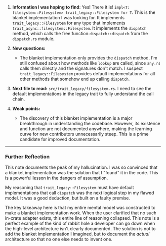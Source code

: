 1.  **Information I was hoping to find:** Yes! There it is! `impl<T: filesystem::Filesystem> trait_legacy::Filesystem for T`. This is the blanket implementation I was looking for. It implements `trait_legacy::Filesystem` for any type that implements `trait_async::filesystem::Filesystem`. It implements the `dispatch` method, which calls the free function `dispatch::dispatch` from the `dispatch.rs` module.

2.  **New questions:**
    *   The blanket implementation only provides the `dispatch` method. I'm still confused about how methods like `lookup` are called, since `any.rs` calls them directly and the signatures don't match. I suspect `trait_legacy::Filesystem` provides default implementations for all other methods that somehow end up calling `dispatch`.

3.  **Next file to read:** `src/trait_legacy/filesystem.rs`. I need to see the default implementations in the legacy trait to fully understand the call chain.

4.  **Weak points:**
    *   The discovery of this blanket implementation is a major breakthrough in understanding the codebase. However, its existence and function are not documented anywhere, making the learning curve for new contributors unnecessarily steep. This is a prime candidate for improved documentation.

---

### Further Reflection

This note documents the peak of my hallucination. I was so convinced that a blanket implementation was the solution that I "found" it in the code. This is a powerful lesson in the dangers of assumption.

My reasoning that `trait_legacy::Filesystem` must have default implementations that call `dispatch` was the next logical step in my flawed model. It was a good deduction, but built on a faulty premise.

The key takeaway here is that my entire mental model was constructed to make a blanket implementation work. When the user clarified that no such in-crate adapter exists, this entire line of reasoning collapsed. This note is a perfect example of the kind of rabbit hole a developer can go down when the high-level architecture isn't clearly documented. The solution is not to add the blanket implementation I imagined, but to document the *actual* architecture so that no one else needs to invent one.
